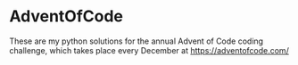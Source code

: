 # AdventOfCode

These are my python solutions for the annual Advent of Code coding challenge,
which takes place every December at https://adventofcode.com/
